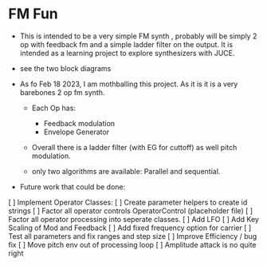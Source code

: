 # FM Fun

* This is intended to be a very simple FM synth , probably will be simply 2 op with feedback fm  and a simple ladder filter on the output. It is intended as a learning project to explore synthesizers with JUCE.

* see the two block diagrams

* As fo Feb 18 2023, I am mothballing this project. As it is it is a very barebones 2 op fm synth.  

   - Each Op has:
     - Feedback modulation
     - Envelope Generator 
    
   - Overall there is a ladder filter (with EG for cuttoff) as well pitch modulation.

   - only two algorithms are available: Parallel and sequential. 

* Future work that could be done:

[ ]  Implement Operator Classes:
     [ ]  Create parameter helpers to create id strings
     [ ]  Factor all operator controls OperatorControl (placeholder file)
     [ ]  Factor all operator processing into seperate classes.
[ ]  Add LFO
[ ]  Add Key Scaling of Mod and Feedback
[ ]  Add fixed frequency option for carrier
[ ]  Test all parameters and fix ranges and step size
[ ]  Improve Efficiency / bug fix
    [ ]  Move pitch env out of processing loop
    [ ]  Amplitude attack is no quite right
